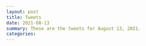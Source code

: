 ```yaml
---
layout: post
title: Tweets
date: 2021-08-13
summary: These are the tweets for August 13, 2021.
categories:
---
```


